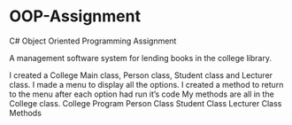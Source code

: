 # OOP-Assignment
C# Object Oriented Programming Assignment

A management software system for lending books in the college library.

I created a College Main class,  Person class, Student class and Lecturer class.
I made a menu to display all the options. I created a method to return to the menu after each option had run it’s code
My methods are all in the College class.
College Program
Person Class
Student Class
Lecturer Class
Methods

